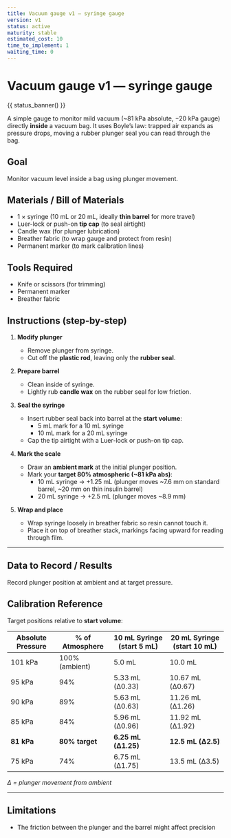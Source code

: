 ```yaml
---
title: Vacuum gauge v1 — syringe gauge
version: v1
status: active
maturity: stable
estimated_cost: 10
time_to_implement: 1
waiting_time: 0
---
```

# Vacuum gauge v1 — syringe gauge
{{ status_banner() }}

A simple gauge to monitor mild vacuum (~81 kPa absolute, −20 kPa gauge) directly **inside** a vacuum bag.
It uses Boyle’s law: trapped air expands as pressure drops, moving a rubber plunger seal you can read through the bag.

## Goal
Monitor vacuum level inside a bag using plunger movement.

## Materials / Bill of Materials
- 1 × syringe (10 mL or 20 mL, ideally **thin barrel** for more travel)
- Luer-lock or push-on **tip cap** (to seal airtight)
- Candle wax (for plunger lubrication)
- Breather fabric (to wrap gauge and protect from resin)
- Permanent marker (to mark calibration lines)

## Tools Required
- Knife or scissors (for trimming)
- Permanent marker
- Breather fabric

## Instructions (step-by-step)
1. **Modify plunger**
   - Remove plunger from syringe.
   - Cut off the **plastic rod**, leaving only the **rubber seal**.

2. **Prepare barrel**
   - Clean inside of syringe.
   - Lightly rub **candle wax** on the rubber seal for low friction.

3. **Seal the syringe**
   - Insert rubber seal back into barrel at the **start volume**:
     - 5 mL mark for a 10 mL syringe
     - 10 mL mark for a 20 mL syringe
   - Cap the tip airtight with a Luer-lock or push-on tip cap.

4. **Mark the scale**
   - Draw an **ambient mark** at the initial plunger position.
   - Mark your **target 80% atmospheric (~81 kPa abs)**:
     - 10 mL syringe → +1.25 mL (plunger moves ~7.6 mm on standard barrel, ~20 mm on thin insulin barrel)
     - 20 mL syringe → +2.5 mL (plunger moves ~8.9 mm)

5. **Wrap and place**
   - Wrap syringe loosely in breather fabric so resin cannot touch it.
   - Place it on top of breather stack, markings facing upward for reading through film.

---

## Data to Record / Results
Record plunger position at ambient and at target pressure.

## Calibration Reference
Target positions relative to **start volume**:

| Absolute Pressure | % of Atmosphere | 10 mL Syringe (start 5 mL) | 20 mL Syringe (start 10 mL) |
|-------------------|-----------------|----------------------------|-----------------------------|
| 101 kPa           | 100% (ambient)  | 5.0 mL                     | 10.0 mL                     |
| 95 kPa            | 94%             | 5.33 mL (Δ0.33)            | 10.67 mL (Δ0.67)            |
| 90 kPa            | 89%             | 5.63 mL (Δ0.63)            | 11.26 mL (Δ1.26)            |
| 85 kPa            | 84%             | 5.96 mL (Δ0.96)            | 11.92 mL (Δ1.92)            |
| **81 kPa**        | **80% target**  | **6.25 mL (Δ1.25)**        | **12.5 mL (Δ2.5)**          |
| 75 kPa            | 74%             | 6.75 mL (Δ1.75)            | 13.5 mL (Δ3.5)              |

*Δ = plunger movement from ambient*

---

## Limitations

- The friction between the plunger and the barrel might affect precision
